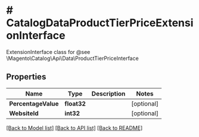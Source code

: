 # # CatalogDataProductTierPriceExtensionInterface
ExtensionInterface class for @see \\Magento\\Catalog\\Api\\Data\\ProductTierPriceInterface

## Properties 


Name | Type | Description | Notes
------------ | ------------- | ------------- | -------------
**PercentageValue**| **float32** |   | [optional]
**WebsiteId**| **int32** |   | [optional]


[[Back to Model list]](../../README.md#models) [[Back to API list]](../../README.md#endpoints) [[Back to README]](../../README.md)

